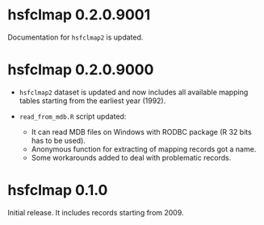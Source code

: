 # hsfclmap 0.2.0.9001

Documentation for `hsfclmap2` is updated.

# hsfclmap 0.2.0.9000

* `hsfclmap2` dataset is updated and now includes all available 
  mapping tables starting from the earliest year (1992).
* `read_from_mdb.R` script updated:

    * It can read MDB files on Windows with RODBC package (R 32 bits has to
      be used).
    * Anonymous function for extracting of mapping records got a name.
    * Some workarounds added to deal with problematic records.
  
# hsfclmap 0.1.0

Initial release. It includes records starting from 2009.

